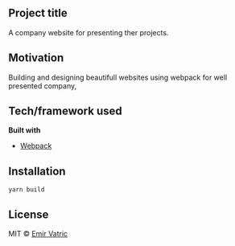 ## Project title
A company website for presenting ther projects.

## Motivation
Building and designing beautifull websites using webpack for well presented company,

## Tech/framework used
<b>Built with</b>
- [Webpack](https://webpack.js.org/)

## Installation
`yarn build`

## License
MIT © [Emir Vatric](emirvatric.com)
